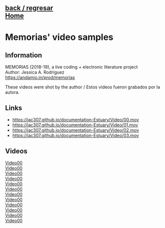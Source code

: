 [back / regresar](../README.md)  
[Home](../../README.md)  
------------------------------------------------------------------------------- 

# Memorias' video samples

## Information <br/>

MEMORIAS (2018-19), a live coding + electronic literature project <br/>
Author: Jessica A. Rodríguez <br/>
https://andamio.in/prod/memorias <br/>

These videos were shot by the author / Estos videos fueron grabados por la autora.  

## Links <br/>

+ https://jac307.github.io/documentation-Estuary/Video/00.mov
+ https://jac307.github.io/documentation-Estuary/Video/01.mov
+ https://jac307.github.io/documentation-Estuary/Video/02.mov
+ https://jac307.github.io/documentation-Estuary/Video/03.mov 

## Videos <br/>

[Video00](aguas.mov)  
[Video00](cellos.mov)  
[Video00](cigarras.mov)  
[Video00](cuartos.mov)  
[Video00](imagenes.mov)  
[Video00](instrumentos.mov)  
[Video00](noches.mov)  
[Video00](puertas.mov)  
[Video00](recuerdos.mov)  
[Video00](ruidos.mov)  
[Video00](sonidos.mov)  
[Video00](veranos.mov)  
